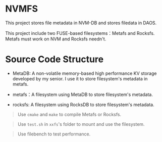 # NVMFS

This project stores file metadata in NVM-DB and stores filedata in DAOS.

This project include two FUSE-based filesystems：Metafs and Rocksfs. Metafs must work on NVM and Rocksfs needn't.

# Source Code Structure
- MetaDB: A non-volatile memory-based high performance KV storage developed by my senior. I use it to store filesystem's metadata in metafs.

- metafs：A filesystem using MetaDB to store filesystem's metadata.

- rocksfs: A filesystem using RocksDB to store filesystem's metadata.

> Use `cmake` and `make` to compile Metafs or Rocksfs.

> Use `test.sh` in `xxfs`'s folder to mount and use the filesystem.

> Use filebench to test performance.
